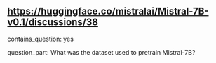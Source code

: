 ## https://huggingface.co/mistralai/Mistral-7B-v0.1/discussions/38

contains_question: yes

question_part: What was the dataset used to pretrain Mistral-7B?